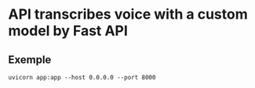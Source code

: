 # API transcribes voice with a custom model by Fast API 

## Exemple 
```
uvicorn app:app --host 0.0.0.0 --port 8000
```
